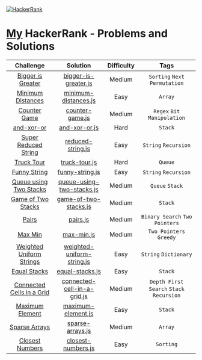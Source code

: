 <p align="left">
  <a href="https://www.hackerrank.com/PamirKalo">
    <img alt="HackerRank" src="https://raw.githubusercontent.com/gabrielgiordan/HackerRank/master/hacker-rank-logo.png">
  </a>
</p>

# [My](https://www.hackerrank.com/PamirKalo?hr_r=1) HackerRank - Problems and Solutions  

| Challenge | Solution | Difficulty | Tags |
|:---:|:------:|:------:|:------:|
| [Bigger is Greater](https://www.hackerrank.com/challenges/bigger-is-greater/problem) | [bigger-is-greater.js](https://github.com/PamirKalo/HackerRank-Practice/blob/main/Algorithms/bigger-is-greater.js) | Medium | `Sorting` `Next Permutation` |
| [Minimum Distances](https://www.hackerrank.com/challenges/minimum-distances/problem) | [minimum-distances.js](https://github.com/PamirKalo/HackerRank-Practice/blob/main/Algorithms/bigger-is-greater.js) | Easy | `Array` |
| [Counter Game](https://www.hackerrank.com/challenges/counter-game/problem) | [counter-game.js](https://github.com/PamirKalo/HackerRank-Practice/blob/main/Algorithms/counter-game.js) | Medium | `Regex` `Bit Manipulation` |
| [and-xor-or](https://www.hackerrank.com/challenges/and-xor-or/problem) | [and-xor-or.js](https://github.com/PamirKalo/HackerRank-Practice/blob/main/Data%20Structures/and-xor-or.js) | Hard | `Stack` |
| [Super Reduced String](https://www.hackerrank.com/challenges/reduced-string/problem) | [reduced-string.js](https://github.com/PamirKalo/HackerRank-Practice/blob/main/Algorithms/reduced-string.js) | Easy | `String` `Recursion` |
| [Truck Tour](https://www.hackerrank.com/challenges/truck-tour/problem) | [truck-tour.js](https://github.com/PamirKalo/HackerRank-Practice/blob/main/Data%20Structures/truck-tour.js) | Hard | `Queue` |
| [Funny String](https://www.hackerrank.com/challenges/funny-string/problem) | [funny-string.js](https://github.com/PamirKalo/HackerRank-Practice/blob/main/Algorithms/funny-string.js) | Easy | `String` `Recursion` |
| [Queue using Two Stacks](https://www.hackerrank.com/challenges/queue-using-two-stacks/problem) | [queue-using-two-stacks.js](https://github.com/PamirKalo/HackerRank-Practice/blob/main/Data%20Structures/queue-using-two-stacks.js) | Medium | `Queue` `Stack` |
| [Game of Two Stacks](https://www.hackerrank.com/challenges/game-of-two-stacks/problem) | [game-of-two-stacks.js](https://github.com/PamirKalo/HackerRank-Practice/blob/main/Data%20Structures/game-of-two-stacks.js) | Medium | `Stack` |
| [Pairs](https://www.hackerrank.com/challenges/pairs/problem) | [pairs.js](https://github.com/PamirKalo/HackerRank-Practice/blob/main/Algorithms/pairs.js) | Medium | `Binary Search` `Two Pointers` |
| [Max Min](https://www.hackerrank.com/challenges/angry-children/problem) | [max-min.js](https://github.com/PamirKalo/HackerRank-Practice/blob/main/Algorithms/max-min.js) | Medium | `Two Pointers` `Greedy` |
| [Weighted Uniform Strings](https://www.hackerrank.com/challenges/weighted-uniform-string/copy-from/164181404) | [weighted-uniform-string.js](https://github.com/PamirKalo/HackerRank-Practice/blob/main/Algorithms/weighted-uniform-string.js) | Easy | `String` `Dictionary` |
| [Equal Stacks](https://www.hackerrank.com/challenges/equal-stacks/problem) | [equal-stacks.js](https://github.com/PamirKalo/HackerRank-Practice/blob/main/Data%20Structures/equal-stacks.js) | Easy | `Stack` |
| [Connected Cells in a Grid](https://www.hackerrank.com/challenges/connected-cell-in-a-grid/problem) | [connected-cell-in-a-grid.js](https://github.com/PamirKalo/HackerRank-Practice/blob/main/Algorithms/connected-cell-in-a-grid.js) | Medium | `Depth First Search` `Stack` `Recursion`|
| [Maximum Element](https://www.hackerrank.com/challenges/maximum-element/problem) | [maximum-element.js](https://github.com/PamirKalo/HackerRank-Practice/blob/main/Data%20Structures/maximum-element.js) | Easy | `Stack` |
| [Sparse Arrays](https://www.hackerrank.com/challenges/sparse-arrays/problem) | [sparse-arrays.js](https://github.com/PamirKalo/HackerRank-Practice/blob/main/Data%20Structures/sparse-arrays.js) | Medium | `Array` |
| [Closest Numbers](https://www.hackerrank.com/challenges/closest-numbers/problem) | [closest-numbers.js](https://github.com/PamirKalo/HackerRank-Practice/blob/main/Algorithms/closest-numbers.js) | Easy | `Sorting` |
